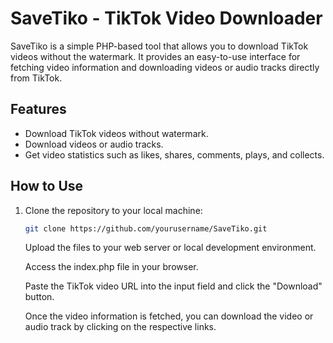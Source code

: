 # SaveTiko - TikTok Video Downloader

SaveTiko is a simple PHP-based tool that allows you to download TikTok videos without the watermark. It provides an easy-to-use interface for fetching video information and downloading videos or audio tracks directly from TikTok.

## Features

- Download TikTok videos without watermark.
- Download videos or audio tracks.
- Get video statistics such as likes, shares, comments, plays, and collects.

## How to Use

1. Clone the repository to your local machine:

   ```bash
   git clone https://github.com/yourusername/SaveTiko.git
   ```
   Upload the files to your web server or local development environment.

   Access the index.php file in your browser.

   Paste the TikTok video URL into the input field and click the "Download" button.

   Once the video information is fetched, you can download the video or audio track by clicking on the respective links.
   



